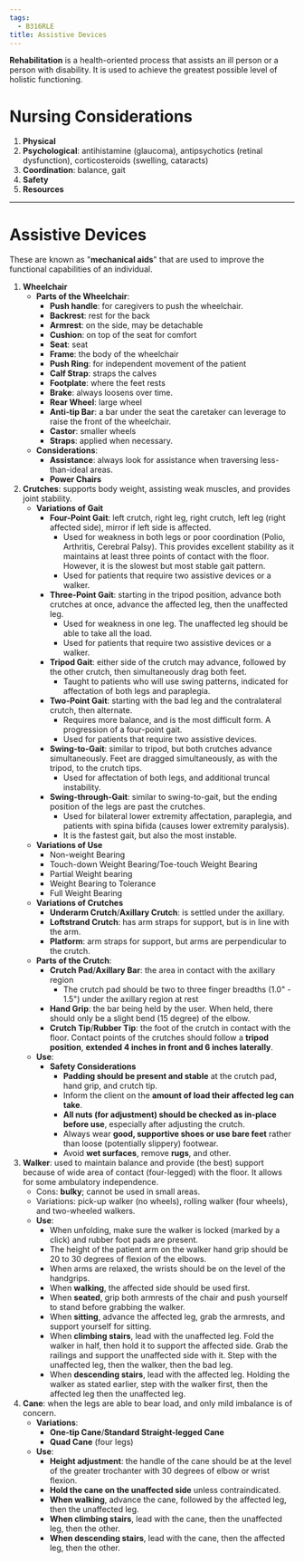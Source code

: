 ```yaml
---
tags:
  - B316RLE
title: Assistive Devices
---
```

**Rehabilitation** is a health-oriented process that assists an ill person or a person with disability. It is used to achieve the greatest possible level of holistic functioning.
# Nursing Considerations
1. **Physical**
2. **Psychological**: antihistamine (glaucoma), antipsychotics (retinal dysfunction), corticosteroids (swelling, cataracts)
3. **Coordination**: balance, gait
4. **Safety**
5. **Resources**
___
# Assistive Devices
These are known as "**mechanical aids**" that are used to improve the functional capabilities of an individual.
1. **Wheelchair**
	- **Parts of the Wheelchair**:
		- **Push handle**: for caregivers to push the wheelchair.
		- **Backrest**: rest for the back
		- **Armrest**: on the side, may be detachable
		- **Cushion**: on top of the seat for comfort
		- **Seat**: seat
		- **Frame**: the body of the wheelchair
		- **Push Ring**: for independent movement of the patient
		- **Calf Strap**: straps the calves
		- **Footplate**: where the feet rests
		- **Brake**: always loosens over time.
		- **Rear Wheel**: large wheel
		- **Anti-tip Bar**: a bar under the seat the caretaker can leverage to raise the front of the wheelchair.
		- **Castor**: smaller wheels
		- **Straps**: applied when necessary.
	- **Considerations**:
		- **Assistance**: always look for assistance when traversing less-than-ideal areas.
		- **Power Chairs**
1. **Crutches**: supports body weight, assisting weak muscles, and provides joint stability.
	- **Variations of Gait**
		- **Four-Point Gait**: left crutch, right leg, right crutch, left leg (right affected side), mirror if left side is affected.
			- Used for weakness in both legs or poor coordination (Polio, Arthritis, Cerebral Palsy). This provides excellent stability as it maintains at least three points of contact with the floor. However, it is the slowest but most stable gait pattern.
			- Used for patients that require two assistive devices or a walker.
		- **Three-Point Gait**: starting in the tripod position, advance both crutches at once, advance the affected leg, then the unaffected leg.
			- Used for weakness in one leg. The unaffected leg should be able to take all the load.
			- Used for patients that require two assistive devices or a walker.
		- **Tripod Gait**: either side of the crutch may advance, followed by the other crutch, then simultaneously drag both feet.
			- Taught to patients who will use swing patterns, indicated for affectation of both legs and paraplegia.
		- **Two-Point Gait**: starting with the bad leg and the contralateral crutch, then alternate.
			- Requires more balance, and is the most difficult form. A progression of a four-point gait.
			- Used for patients that require two assistive devices.
		- **Swing-to-Gait**: similar to tripod, but both crutches advance simultaneously. Feet are dragged simultaneously, as with the tripod, to the crutch tips.
			- Used for affectation of both legs, and additional truncal instability.
		- **Swing-through-Gait**: similar to swing-to-gait, but the ending position of the legs are past the crutches.
			- Used for bilateral lower extremity affectation, paraplegia, and patients with spina bifida (causes lower extremity paralysis).
			- It is the fastest gait, but also the most instable.
	- **Variations of Use**
		- Non-weight Bearing
		- Touch-down Weight Bearing/Toe-touch Weight Bearing
		- Partial Weight bearing
		- Weight Bearing to Tolerance
		- Full Weight Bearing
	- **Variations of Crutches**
		- **Underarm Crutch**/**Axillary Crutch**: is settled under the axillary.
		- **Loftstrand Crutch**: has arm straps for support, but is in line with the arm.
		- **Platform**: arm straps for support, but arms are perpendicular to the crutch.
	- **Parts of the Crutch**:
		- **Crutch Pad**/**Axillary Bar**: the area in contact with the axillary region
			- The crutch pad should be two to three finger breadths (1.0" - 1.5") under the axillary region at rest
		- **Hand Grip**: the bar being held by the user. When held, there should only be a slight bend (15 degree) of the elbow.
		- **Crutch Tip**/**Rubber Tip**: the foot of the crutch in contact with the floor. Contact points of the crutches should follow a **tripod position**, **extended 4 inches in front and 6 inches laterally**.
	- **Use**: 
		- **Safety Considerations**
			- **Padding should be present and stable** at the crutch pad, hand grip, and crutch tip.
			- Inform the client on the **amount of load their affected leg can take**.
			- **All nuts (for adjustment) should be checked as in-place before use**, especially after adjusting the crutch.
			- Always wear **good, supportive shoes or use bare feet** rather than loose (potentially slippery) footwear.
			- Avoid **wet surfaces**, remove **rugs**, and other.
2. **Walker**: used to maintain balance and provide (the best) support because of wide area of contact (four-legged) with the floor. It allows for some ambulatory independence.
	- Cons: **bulky**; cannot be used in small areas.
	- Variations: pick-up walker (no wheels), rolling walker (four wheels), and two-wheeled walkers.
	- **Use**:
		- When unfolding, make sure the walker is locked (marked by a click) and rubber foot pads are present.
		- The height of the patient arm on the walker hand grip should be 20 to 30 degrees of flexion of the elbows.
		- When arms are relaxed, the wrists should be on the level of the handgrips.
		- When **walking**, the affected side should be used first.
		- When **seated**, grip both armrests of the chair and push yourself to stand before grabbing the walker.
		- When **sitting**, advance the affected leg, grab the armrests, and support yourself for sitting.
		- When **climbing stairs**, lead with the unaffected leg. Fold the walker in half, then hold it to support the affected side. Grab the railings and support the unaffected side with it. Step with the unaffected leg, then the walker, then the bad leg.
		- When **descending stairs**, lead with the affected leg. Holding the walker as stated earlier, step with the walker first, then the affected leg then the unaffected leg.
3. **Cane**: when the legs are able to bear load, and only mild imbalance is of concern.
	- **Variations**:
		- **One-tip Cane**/**Standard Straight-legged Cane**
		- **Quad Cane** (four legs)
	- **Use**:
		- **Height adjustment**: the handle of the cane should be at the level of the greater trochanter with 30 degrees of elbow or wrist flexion.
		- **Hold the cane on the unaffected side** unless contraindicated.
		- **When walking**, advance the cane, followed by the affected leg, then the unaffected leg.
		- **When climbing stairs**, lead with the cane, then the unaffected leg, then the other.
		- **When descending stairs**, lead with the cane, then the affected leg, then the other.